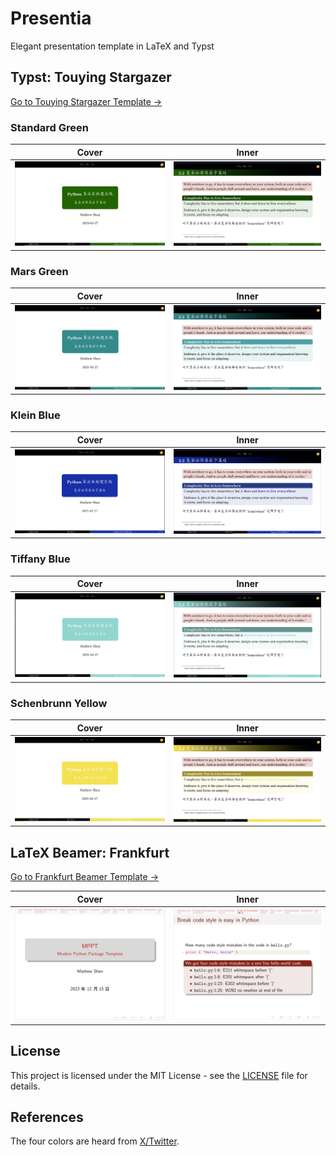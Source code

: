 # Presentia
Elegant presentation template in LaTeX and Typst

## Typst: Touying Stargazer
[Go to Touying Stargazer Template →](typst/touying-stargazer)

### Standard Green
| Cover | Inner |
|-------|-------|
| ![Standard Green Cover](screenshots/typst-touying/stargazer/standard_green_cover.png) | ![Standard Green Inner](screenshots/typst-touying/stargazer/standard_green_inner.png) |

### Mars Green
| Cover | Inner |
|-------|-------|
| ![Mars Green Cover](screenshots/typst-touying/stargazer/mars_green_cover.png) | ![Mars Green Inner](screenshots/typst-touying/stargazer/mars_green_inner.png) |

### Klein Blue
| Cover | Inner |
|-------|-------|
| ![Klein Blue Cover](screenshots/typst-touying/stargazer/klein_bleu_cover.png) | ![Klein Blue Inner](screenshots/typst-touying/stargazer/klein_bleu_inner.png) |

### Tiffany Blue
| Cover | Inner |
|-------|-------|
| ![Tiffany Blue Cover](screenshots/typst-touying/stargazer/tiffany_blue_cover.png) | ![Tiffany Blue Inner](screenshots/typst-touying/stargazer/tiffany_blue_inner.png) |

### Schenbrunn Yellow
| Cover | Inner |
|-------|-------|
| ![Schenbrunn Yellow Cover](screenshots/typst-touying/stargazer/schenbrunn_yellow_cover.png) | ![Schenbrunn Yellow Inner](screenshots/typst-touying/stargazer/schenbrunn_yellow_inner.png) |

## LaTeX Beamer: Frankfurt
[Go to Frankfurt Beamer Template →](latex/beamer-frankfurt)

| Cover | Inner |
|-------|-------|
| ![Frankfurt Cover](screenshots/latex-beamer/frankfurt/cover.png) | ![Frankfurt Inner](screenshots/latex-beamer/frankfurt/inner.png) |

## License
This project is licensed under the MIT License - see the [LICENSE](LICENSE) file for details.


## References
The four colors are heard from [X/Twitter](https://x.com/not_2b_or_2b/status/1894819126788358296).
